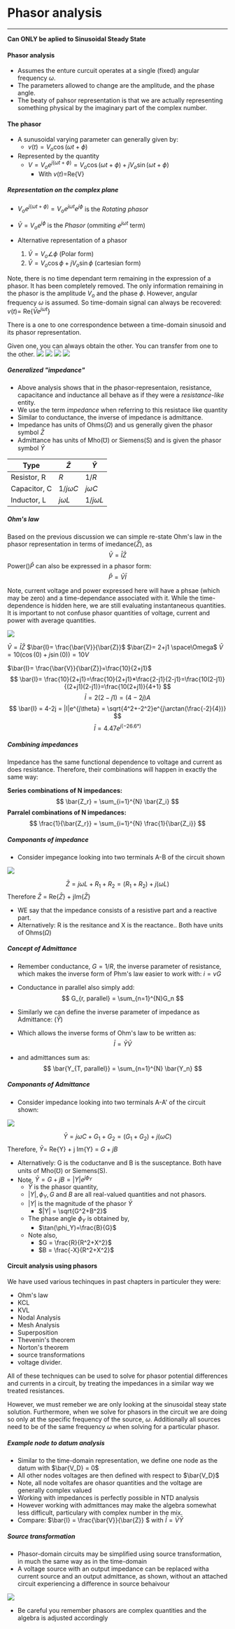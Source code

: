 # Phasor analysis
---
**Can ONLY be aplied to Sinusoidal Steady State**


#### Phasor analysis
- Assumes the enture curcuit operates at a single (fixed) angular frequency $\omega$.
- The parameters allowed to change are the amplitude, and the phase angle.
- The beaty of pahsor representation is that we are actually representing something physical by the imaginary part of the complex number.

#### The phasor
- A sunusoidal varying parameter can generally given by:
  - $v(t) = V_o\cos(\omega t+\phi)$
- Represented by the quantity
  - $V=V_oe^{j(\omega t +\phi)} = V_o\cos(\omega t+\phi)+jV_o\sin(\omega t+\phi)$
    - With $v(t)=$Re{V}

##### Representation on the complex plane
- $V_oe^{j(\omega t +\phi)} = V_oe^{j\omega t}e^{j\phi}$ is the *Rotating phasor*
- $\bar{V} = V_oe^{j\phi}$ is the *Phasor* (ommiting $e^{j\omega t}$ term)


- Alternative representation of a phasor
  
  1. $\bar{V} = V_o \angle \phi$ (Polar form)
  2. $\bar{V} = V_o\cos\phi+jV_o\sin\phi$ (cartesian form)
   
Note, there is no time dependant term remaining in the expression of a phasor. It has been completely removed.
The only information remaining in the phasor is the amplitude $V_o$ and the phase $\phi$.
However, angular frequency $\omega$ is assumed. So time-domain signal can always be recovered:
$v(t)=$ Re{$\bar{V}e^{j\omega t}$}

There is a one to one correspondence between a time-domain sinusoid and its phasor representation.

Given one, you can always obtain the other. You can transfer from one to the other.
![](/assets/phasorRep.png)
![](/assets/phasorRes.png)
![](/assets/phasorCap.png)
![](/assets/phasorInd.png)


##### Generalized "impedance"
- Above analysis shows that in the phasor-representaion, resistance, capacitance and inductance all behave as if they were a *resistance-like* entity.
- We use the term *impedance* when referring to this resistace like quantity
- Similar to conductance, the inverse of impedance is admittance.
- Impedance has units of Ohms($\Omega$) and us generally given the phasor symbol $\bar{Z}$
- Admittance has units of Mho($\mho$) or Siemens(S) and is given the phasor symbol $\bar{Y}$

| Type  |  $\bar{Z}$ |$\bar{Y}$|
|---|---|---|
| Resistor, R  | $R$  |$1/R$|
| Capacitor, C  | $1/j\omega C$  | $j\omega C$ |
| Inductor, L  |  $j\omega L$ | $1/j\omega L$ |


##### Ohm's law

Based on the previous discussion we can simple re-state Ohm's law in the phasor representation in terms of imedance($\bar{Z}$), as
$$
\bar{V}= \bar{I}\bar{Z}
$$
Power()$\bar{P}$ can also be expressed in a phasor form:
$$
\bar{P} = \bar{V}\bar{I}
$$

Note, current voltage and power expressed here will have a phsae (which may be zero) and a time-dependance associated with it. While the time-dependence is hidden here, we are still evaluating instantaneous quantities. It is important to not confuse phasor quantities of voltage, current and power with average quantities.

![](/assets/phasorCurrenteg.png)

$\bar{V} = \bar{I}\bar{Z}$
$\bar{I}= \frac{\bar{V}}{\bar{Z}}$
$\bar{Z}= 2+j1 \space\Omega$
$\bar{V} = 10(\cos(0)+j\sin(0))= 10V$

$\bar{I}= \frac{\bar{V}}{\bar{Z}}=\frac{10}{2+j1}$
$$
\bar{I}= \frac{10}{2+j1}=\frac{10}{2+j1}*\frac{2-j1}{2-j1}=\frac{10(2-j1)}{(2+j1)(2-j1)}=\frac{10(2+j1)}{4+1}
$$
$$
\bar{I} =2(2-j1)=(4-2j)A
$$
$$
\bar{I} = 4-2j = |I|e^{j\theta} = \sqrt{4^2+-2^2}e^{j\arctan(\frac{-2}{4})}
$$
$$
\bar{I} = 4.47e^{j(-26.6°)}
$$

##### Combining impedances
Impedance has the same functional dependence to voltage and current as does resistance. Therefore, their combinations will happen in exactly the same way:

**Series combinations of N impedances:**
$$
\bar{Z_r} = \sum_{i=1}^{N} \bar{Z_i}
$$
**Parralel combinations of N impedances:**
$$
\frac{1}{\bar{Z_r}} = \sum_{i=1}^{N} \frac{1}{\bar{Z_i}}
$$

##### Componants of impedance
- Consider impegance looking into two terminals A-B of the circuit shown
  
![](/assets/impedanceEg.png)

$$
\bar{Z} = j\omega L+R_1+R_2 = (R_1+R_2)+j(\omega L)
$$
Therefore $\bar{Z}$ = Re{$\bar{Z}$} + jIm{$\bar{Z}$}

- WE say that the impedance consists of a resistive part and a reactive part.
- Alternatively: R is the resitance and X is the reactance.. Both have units of Ohms($\Omega$)

##### Concept of Admittance
- Remember conductance, $G=1/R$, the inverse parameter of resistance, which makes the inverse form of Phm's law easier to work with: $i = vG$
- Conductance in parallel also simply add:
$$
G_{r, parallel} = \sum_{n=1}^{N}G_n
$$

- Similarly we can define the inverse parameter of impedance as Admittance: ($\bar{Y}$)
- Which allows the inverse forms of Ohm's law to be written as:
$$
\bar{I} = \bar{Y}\bar{V}
$$
- and admittances sum as:
$$
\bar{Y_{T, parallel}} = \sum_{n=1}^{N} \bar{Y_n}
$$
##### Componants of Admittance
- Consider impedance looking into two terminals A-A' of the circuit shown:

![](/assets/admittanceEG.png)

$$
\bar{Y} = j\omega C + G_1+G_2 = (G_1+G_2)+j(\omega C)
$$
Therefore, $\bar{Y} =$ Re{Y} + j Im{Y} = $G + jB$

- Alternatively: G is the coductanve and B is the susceptance. Both have units of Mho($\mho$) or Siemens(S).
- Note, $\bar{Y} = G+jB = |Y|e^{j\phi_Y}$
  - $\bar{Y}$ is the phasor quantity,
  - $|Y|, \phi_Y, G$ and $B$ are all real-valued quantities and not phasors.
  - $|Y|$ is the magnitude of the phasor $\bar{Y}$
    - $|Y| = \sqrt{G^2+B^2}$
  - The phase angle $\phi_Y$ is obtained by,
    - $\tan(\phi_Y)=\frac{B}{G}$
  - Note also,
    - $G = \frac{R}{R^2+X^2}$
    - $B = \frac{-X}{R^2+X^2}$

#### Circuit analysis using phasors

We have used various techinques in past chapters in particuler they were:
- Ohm's law
- KCL
- KVL
- Nodal Analysis
- Mesh Analysis
- Superposition
- Thevenin's theorem
- Norton's theorem
- source transformations
- voltage divider.

All of these techniques can be used to solve for phasor potential differences and currents in a circuit, by treating the impedances in a similar way we treated resistances.

However, we must remeber we are only looking at the sinusoidal steay state solution. Furthermore, when we solve for phasors in the circuit we are doing so only at the specific frequency of the source, $\omega$. Additionally all sources need to be of the same frequency $\omega$ when solving for a particular phasor.

##### Example node to datum analysis
- Similar to the time-domain representation, we define one node as the datum with $\bar{V_D} = 0$
-  All other nodes voltages are then defined with respect to $\bar{V_D}$
-  Note, all node voltafes are ohasor quantities and the voltage are generally complex valued
-  Working with impedances is perfectly possible in NTD analysis
-  However working with admittances may make the algebra somewhat less difficult, particulary with complex number in the mix.
-  Compare: $\bar{I} = \frac{\bar{V}}{\bar{Z}} $ with $\bar{I} = \bar{V}\bar{Y}$

##### Source transformation
- Phasor-domain circuits may be simplified using source transformation, in much the same way as in the time-domain
- A voltage source with an output impedance can be replaced witha current source and an output admittance, as shown, without an attached circuit experiencing a difference in source behaivour

![](/assets/phasorST.png)
- Be careful you remember phasors are complex quantities and the algebra is adjusted accordingly